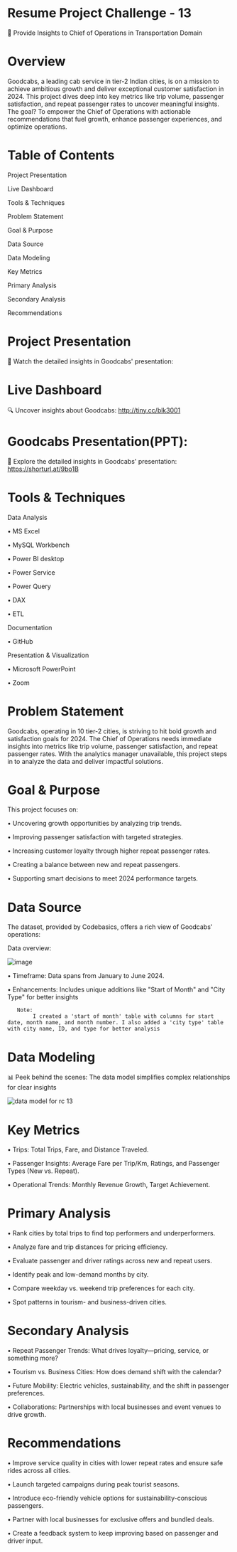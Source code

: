 # Resume Project Challenge - 13
🚖 Provide Insights to Chief of Operations in Transportation Domain


  # Overview
Goodcabs, a leading cab service in tier-2 Indian cities, is on a mission to achieve ambitious growth and deliver exceptional customer satisfaction in 2024. This project dives deep into key metrics like trip volume, passenger satisfaction, and repeat passenger rates to uncover meaningful insights. The goal? To empower the Chief of Operations with actionable recommendations that fuel growth, enhance passenger experiences, and optimize operations.

# Table of Contents
Project Presentation

Live Dashboard

Tools & Techniques

Problem Statement

Goal & Purpose

Data Source

Data Modeling

Key Metrics

Primary Analysis

Secondary Analysis

Recommendations

# Project Presentation
🎥 Watch the detailed insights in Goodcabs' presentation: 

# Live Dashboard
🔍 Uncover insights about Goodcabs: http://tiny.cc/blk3001

# Goodcabs Presentation(PPT):
📑 Explore the detailed insights in Goodcabs' presentation: https://shorturl.at/9bo1B

# Tools & Techniques
  Data Analysis
  
   •	MS Excel
  
   •	MySQL Workbench
        
   •	Power BI desktop
        
   •	Power Service
        
   •	Power Query
        
   •	DAX
        
   •	ETL
         
  Documentation
  
   • GitHub

   Presentation & Visualization
   
  •	Microsoft PowerPoint
  
  •	Zoom
    
# Problem Statement
Goodcabs, operating in 10 tier-2 cities, is striving to hit bold growth and satisfaction goals for 2024. The Chief of Operations needs immediate insights into metrics like trip volume, passenger satisfaction, and repeat passenger rates. With the analytics manager unavailable, this project steps in to analyze the data and deliver impactful solutions.

# Goal & Purpose
This project focuses on:

•	Uncovering growth opportunities by analyzing trip trends.

•	Improving passenger satisfaction with targeted strategies.

•	Increasing customer loyalty through higher repeat passenger rates.

•	Creating a balance between new and repeat passengers.

•	Supporting smart decisions to meet 2024 performance targets.


# Data Source
The dataset, provided by Codebasics, offers a rich view of Goodcabs' operations:

 Data overview:
 
![image](https://github.com/user-attachments/assets/c76f00ca-c322-45fd-9fe1-cc1d4b4cee21)


 •	Timeframe: Data spans from January to June 2024.

 •	Enhancements: Includes unique additions like "Start of Month" and "City Type" for better insights
                                                                          
       Note:
            I created a 'start of month' table with columns for start date, month name, and month number. I also added a 'city type' table with city name, ID, and type for better analysis

# Data Modeling
📊 Peek behind the scenes: The data model simplifies complex relationships for clear insights

![data model for rc 13](https://github.com/user-attachments/assets/8325b595-1269-415b-83cb-b118b98bc0a5)

# Key Metrics

 •	Trips: Total Trips, Fare, and Distance Traveled.
 
 •	Passenger Insights: Average Fare per Trip/Km, Ratings, and Passenger Types (New vs. Repeat).
 
 •	Operational Trends: Monthly Revenue Growth, Target Achievement.

# Primary Analysis
  •	Rank cities by total trips to find top performers and underperformers.
  
  •	Analyze fare and trip distances for pricing efficiency.
  
  •	Evaluate passenger and driver ratings across new and repeat users.
  
  •	Identify peak and low-demand months by city.
  
  •	Compare weekday vs. weekend trip preferences for each city.
  
  •	Spot patterns in tourism- and business-driven cities.

# Secondary Analysis
•	Repeat Passenger Trends: What drives loyalty—pricing, service, or something more?

•	Tourism vs. Business Cities: How does demand shift with the calendar?

•	Future Mobility: Electric vehicles, sustainability, and the shift in passenger preferences.

•	Collaborations: Partnerships with local businesses and event venues to drive growth.

# Recommendations
•	 Improve service quality in cities with lower repeat rates and ensure safe rides across all cities.

•	 Launch targeted campaigns during peak tourist seasons.

•	 Introduce eco-friendly vehicle options for sustainability-conscious passengers.

•	Partner with local businesses for exclusive offers and bundled deals.

•	 Create a feedback system to keep improving based on passenger and driver input.
